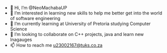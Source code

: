 - 👋 Hi, I’m @NeoMachabaUP
- 👀 I’m interested in learning new skills to help me better get into the world of software engineering
- 🌱 I’m currently learning at University of Pretoria studying Computer Science
- 💞️ I’m looking to collaborate on C++ projects, java and learn new lnagauges
- 📫 How to reach me u23002167@tuks.co.za

<!---
NeoMachabaUP/NeoMachabaUP is a ✨ special ✨ repository because its `README.md` (this file) appears on your GitHub profile.
You can click the Preview link to take a look at your changes.
--->
